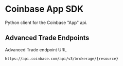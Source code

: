 # Coinbase App SDK

Python client for the Coinbase "App" api.



## Advanced Trade Endpoints
Advanced Trade endpoint URL

    https://api.coinbase.com/api/v3/brokerage/{resource}